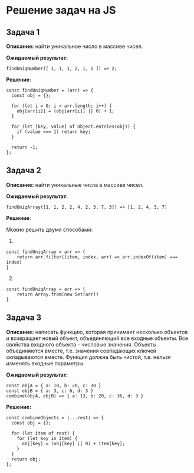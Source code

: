 # Решение задач на JS

## Задача 1

**Описание:** найти уникальное число в массиве чисел.

**Ожидаемый результат:** 

``findUniqNumber([ 1, 1, 1, 2, 1, 1 ]) => 2;``

**Решение**:

```
const findUniqNumber = (arr) => {
  const obj = {};

  for (let i = 0; i < arr.length; i++) {
    obj[arr[i]] = (obj[arr[i]] || 0) + 1;
  }

  for (let [key, value] of Object.entries(obj)) {
    if (value === 1) return key;
  }
  
  return -1;
};
```

## Задача 2

**Описание:** найти уникальные числа в массиве чисел.

**Ожидаемый результат:** 

``findUniqArray([1, 1, 2, 2, 4, 2, 3, 7, 3]) => [1, 2, 4, 3, 7]``

**Решение**:

Можно решить двумя способами:

1.

```
const findUniqArray = arr => {
    return arr.filter((item, index, arr) => arr.indexOf(item) === index)
}
```

2. 

```
const findUniqArray = arr => {
    return Array.from(new Set(arr))
}
```

## Задача 3

**Описание:** написать функцию, которая принимает несколько объектов и возвращает новый объект, объединяющий все входные объекты.
Все свойства входного объекта - числовые значения. Объекты объединяются вместе, т.е. значения совпадающих ключей складываются вместе. 
Функция должна быть чистой, т.е. нельзя изменять входные параметры.

**Ожидаемый результат:**

```
const objA = { a: 10, b: 20, c: 30 }
const objB = { a: 3, c: 6, d: 3 }
combine(objA, objB) => { a: 13, b: 20, c: 36, d: 3 }
```

**Решение:**

```
const combineObjects = (...rest) => {
  const obj = {};

  for (let item of rest) {
    for (let key in item) {
      obj[key] = (obj[key] || 0) + item[key];
    }
  }
  return obj;
};
```

